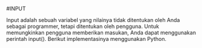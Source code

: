 #INPUT

Input adalah sebuah variabel yang nilainya tidak ditentukan oleh Anda sebagai programmer, tetapi ditentukan oleh pengguna. Untuk memungkinkan pengguna memberikan masukan, Anda dapat menggunakan perintah input(). Berikut implementasinya menggunakan Python.